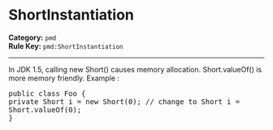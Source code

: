 
# ShortInstantiation
**Category:** `pmd`<br/>
**Rule Key:** `pmd:ShortInstantiation`<br/>


-----

In JDK 1.5, calling new Short() causes memory allocation. Short.valueOf() is more memory friendly.  Example :
<pre>
public class Foo {
private Short i = new Short(0); // change to Short i =
Short.valueOf(0);
}
  </pre>


